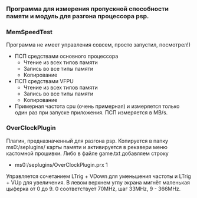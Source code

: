 ### Программа для измерения пропускной способности памяти и модуль для разгона процессора psp.

### MemSpeedTest
Программа не имеет управления совсем, просто запустил, посмотрел!)

- ПСП средствами основного процессора
  * Чтение из всех типов памяти
  * Запись во все типы памяти
  * Копирование
- ПСП средствами VFPU
  * Чтение из всех типов памяти
  * Запись во все типы памяти
  * Копирование
- Примерная частота cpu (очень примерная) и измеряется только один раз при запуске приложения. ПСП измеряется в MB/s.

### OverClockPlugin
Плагин, предназначенный для разгона psp. Копируется в папку ms0:/seplugins/ карты памяти и активируется в рекавери меню кастомной прошивки. Либо в файле game.txt добавляем строку

* ms0:/seplugins/OverClockPlugin.prx 1

Управляется сочетанием LTrig + VDown для уменьшения частоты и LTrig + VUp для увеличения. В левом верхнем углу экрана мигнёт маленькая цыферка от 0 до 9. 0 соответствует 70MHz, шаг 33MHz, 
9 - 366MHz. 
